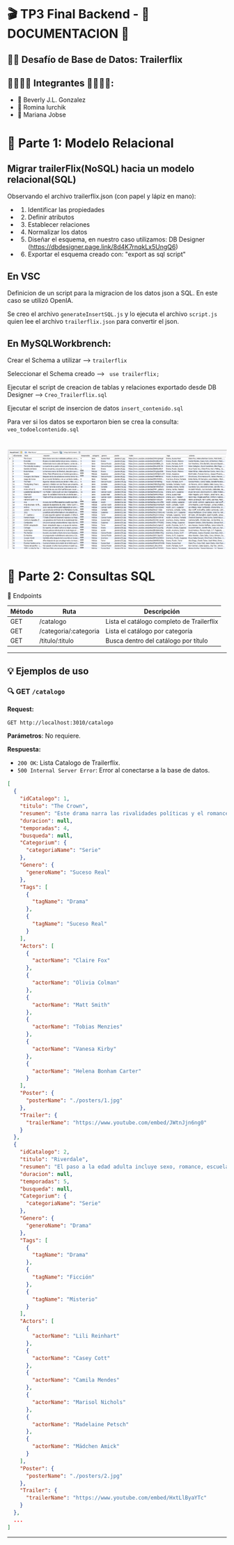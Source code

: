 # 🎬 TP3 Final Backend - 📄 DOCUMENTACION 📄

##  💪🏼 Desafío de Base de Datos: Trailerflix

##  👩🏼‍🤝‍👩 Integrantes 👩🏼‍🤝‍👩: 
- 🎐 Beverly J.L. Gonzalez
- 🎐 Romina Iurchik
- 🎐 Mariana Jobse

# 📁 Parte 1: Modelo Relacional

## Migrar trailerFlix(NoSQL) hacia un modelo relacional(SQL)

Observando el archivo trailerflix.json (con papel y lápiz en mano): 
- 1. Identificar las propiedades
- 2. Definir atributos
- 3. Establecer relaciones
- 4. Normalizar los datos
- 5. Diseñar el esquema, en nuestro caso utilizamos: DB Designer (https://dbdesigner.page.link/8d4K7rnqkLx5UngQ6)
- 6. Exportar el esquema creado con: "export as sql script"

## En VSC

Definicion de un script para la migracion de los datos json a SQL. En este caso se utilizó OpenIA. 

Se creo el archivo `generateInsertSQL.js` y lo ejecuta el archivo `script.js` quien lee el archivo `trailerflix.json` para convertir el json.

## En MySQLWorkbrench: 
Crear el Schema a utilizar --> `trailerflix`

Seleccionar el Schema creado --> ` use trailerflix;`

Ejecutar el script de creacion de tablas y relaciones exportado desde DB Designer --> `Creo_Trailerflix.sql`

Ejecutar el script de insercion de datos `insert_contenido.sql`

Para ver si los datos se exportaron bien se crea la consulta: `veo_todoelcontenido.sql`

# ![VerTodoElContenido](./src/img/consultaSelectAll.png)


# 🧮 Parte 2: Consultas SQL


🔗 Endpoints

| Método | Ruta                  | Descripción                                |
| ------ | --------------------- | -------------------------------------------|
| GET    | /catalogo             | Lista el catálogo completo de Trailerflix  |
| GET    | /categoria/:categoria | Lista el catálogo por categoría            |             
| GET    | /titulo/:titulo       | Busca dentro del catálogo por título       |          

---

## 💡 Ejemplos de uso

### 🔍 GET `/catalogo`

**Request:**

```
GET http://localhost:3010/catalogo
```

**Parámetros**: No requiere.

**Respuesta:**

- `200 OK`: Lista Catalogo de Trailerflix.
- `500 Internal Server Error`: Error al conectarse a la base de datos.

```json
[
  {
    "idCatalogo": 1,
    "titulo": "The Crown",
    "resumen": "Este drama narra las rivalidades políticas y el romance de la reina Isabel II, así como los sucesos que moldearon la segunda mitad del siglo XX.",
    "duracion": null,
    "temporadas": 4,
    "busqueda": null,
    "Categorium": {
      "categoriaName": "Serie"
    },
    "Genero": {
      "generoName": "Suceso Real"
    },
    "Tags": [
      {
        "tagName": "Drama"
      },
      {
        "tagName": "Suceso Real"
      }
    ],
    "Actors": [
      {
        "actorName": "Claire Fox"
      },
      {
        "actorName": "Olivia Colman"
      },
      {
        "actorName": "Matt Smith"
      },
      {
        "actorName": "Tobias Menzies"
      },
      {
        "actorName": "Vanesa Kirby"
      },
      {
        "actorName": "Helena Bonham Carter"
      }
    ],
    "Poster": {
      "posterName": "./posters/1.jpg"
    },
    "Trailer": {
      "trailerName": "https://www.youtube.com/embed/JWtnJjn6ng0"
    }
  },
  {
    "idCatalogo": 2,
    "titulo": "Riverdale",
    "resumen": "El paso a la edad adulta incluye sexo, romance, escuela y familia. Para Archie y sus amigos, también hay misterios oscuros.",
    "duracion": null,
    "temporadas": 5,
    "busqueda": null,
    "Categorium": {
      "categoriaName": "Serie"
    },
    "Genero": {
      "generoName": "Drama"
    },
    "Tags": [
      {
        "tagName": "Drama"
      },
      {
        "tagName": "Ficción"
      },
      {
        "tagName": "Misterio"
      }
    ],
    "Actors": [
      {
        "actorName": "Lili Reinhart"
      },
      {
        "actorName": "Casey Cott"
      },
      {
        "actorName": "Camila Mendes"
      },
      {
        "actorName": "Marisol Nichols"
      },
      {
        "actorName": "Madelaine Petsch"
      },
      {
        "actorName": "Mädchen Amick"
      }
    ],
    "Poster": {
      "posterName": "./posters/2.jpg"
    },
    "Trailer": {
      "trailerName": "https://www.youtube.com/embed/HxtLlByaYTc"
    }
  },
  ...
]
```

---

